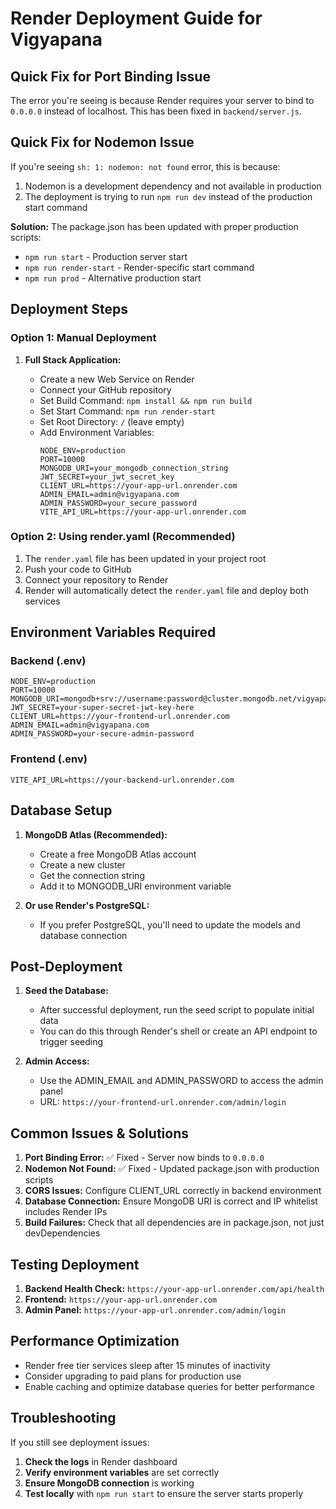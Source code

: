 # Render Deployment Guide for Vigyapana

## Quick Fix for Port Binding Issue

The error you're seeing is because Render requires your server to bind to `0.0.0.0` instead of localhost. This has been fixed in `backend/server.js`.

## Quick Fix for Nodemon Issue

If you're seeing `sh: 1: nodemon: not found` error, this is because:

1. Nodemon is a development dependency and not available in production
2. The deployment is trying to run `npm run dev` instead of the production start command

**Solution:** The package.json has been updated with proper production scripts:

- `npm run start` - Production server start
- `npm run render-start` - Render-specific start command
- `npm run prod` - Alternative production start

## Deployment Steps

### Option 1: Manual Deployment

1. **Full Stack Application:**

   - Create a new Web Service on Render
   - Connect your GitHub repository
   - Set Build Command: `npm install && npm run build`
   - Set Start Command: `npm run render-start`
   - Set Root Directory: `/` (leave empty)
   - Add Environment Variables:
     ```
     NODE_ENV=production
     PORT=10000
     MONGODB_URI=your_mongodb_connection_string
     JWT_SECRET=your_jwt_secret_key
     CLIENT_URL=https://your-app-url.onrender.com
     ADMIN_EMAIL=admin@vigyapana.com
     ADMIN_PASSWORD=your_secure_password
     VITE_API_URL=https://your-app-url.onrender.com
     ```

### Option 2: Using render.yaml (Recommended)

1. The `render.yaml` file has been updated in your project root
2. Push your code to GitHub
3. Connect your repository to Render
4. Render will automatically detect the `render.yaml` file and deploy both services

## Environment Variables Required

### Backend (.env)

```env
NODE_ENV=production
PORT=10000
MONGODB_URI=mongodb+srv://username:password@cluster.mongodb.net/vigyapana
JWT_SECRET=your-super-secret-jwt-key-here
CLIENT_URL=https://your-frontend-url.onrender.com
ADMIN_EMAIL=admin@vigyapana.com
ADMIN_PASSWORD=your-secure-admin-password
```

### Frontend (.env)

```env
VITE_API_URL=https://your-backend-url.onrender.com
```

## Database Setup

1. **MongoDB Atlas (Recommended):**

   - Create a free MongoDB Atlas account
   - Create a new cluster
   - Get the connection string
   - Add it to MONGODB_URI environment variable

2. **Or use Render's PostgreSQL:**
   - If you prefer PostgreSQL, you'll need to update the models and database connection

## Post-Deployment

1. **Seed the Database:**

   - After successful deployment, run the seed script to populate initial data
   - You can do this through Render's shell or create an API endpoint to trigger seeding

2. **Admin Access:**
   - Use the ADMIN_EMAIL and ADMIN_PASSWORD to access the admin panel
   - URL: `https://your-frontend-url.onrender.com/admin/login`

## Common Issues & Solutions

1. **Port Binding Error:** ✅ Fixed - Server now binds to `0.0.0.0`
2. **Nodemon Not Found:** ✅ Fixed - Updated package.json with production scripts
3. **CORS Issues:** Configure CLIENT_URL correctly in backend environment
4. **Database Connection:** Ensure MongoDB URI is correct and IP whitelist includes Render IPs
5. **Build Failures:** Check that all dependencies are in package.json, not just devDependencies

## Testing Deployment

1. **Backend Health Check:** `https://your-app-url.onrender.com/api/health`
2. **Frontend:** `https://your-app-url.onrender.com`
3. **Admin Panel:** `https://your-app-url.onrender.com/admin/login`

## Performance Optimization

- Render free tier services sleep after 15 minutes of inactivity
- Consider upgrading to paid plans for production use
- Enable caching and optimize database queries for better performance

## Troubleshooting

If you still see deployment issues:

1. **Check the logs** in Render dashboard
2. **Verify environment variables** are set correctly
3. **Ensure MongoDB connection** is working
4. **Test locally** with `npm run start` to ensure the server starts properly

